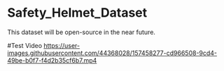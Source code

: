 # Safety_Helmet_Dataset

This dataset will be open-source in the near future.

#Test Video
https://user-images.githubusercontent.com/44368028/157458277-cd966508-9cd4-49be-b0f7-f4d2b35cf6b7.mp4
